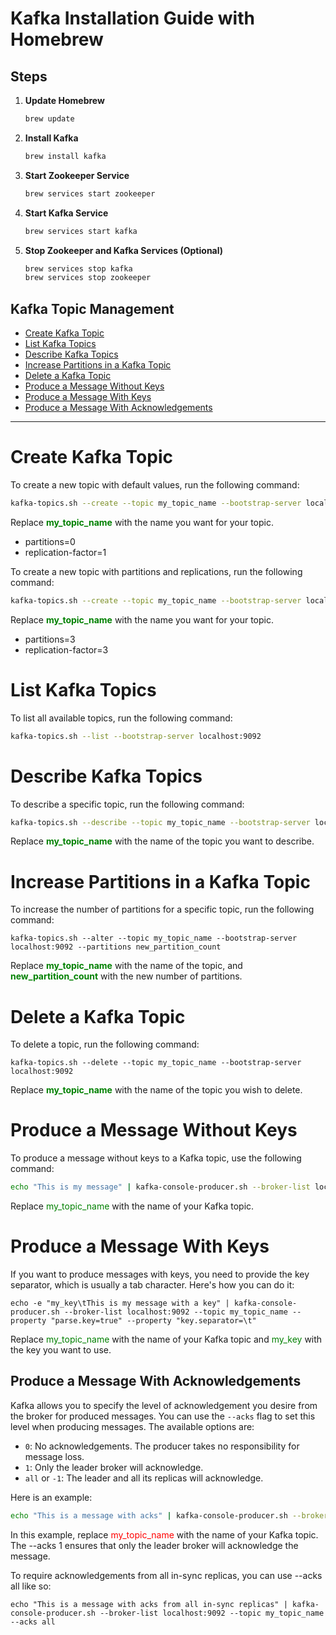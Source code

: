 # Kafka Installation Guide with Homebrew

## Steps

1. **Update Homebrew**
    ```bash
    brew update
    ```

2. **Install Kafka**
    ```bash
    brew install kafka
    ```

3. **Start Zookeeper Service**
    ```bash
    brew services start zookeeper
    ```

4. **Start Kafka Service**
    ```bash
    brew services start kafka
    ```

5. **Stop Zookeeper and Kafka Services (Optional)**
    ```bash
    brew services stop kafka
    brew services stop zookeeper
    ```

## Kafka Topic Management
- [Create Kafka Topic](#create-kafka-topic)
- [List Kafka Topics](#list-kafka-topics)
- [Describe Kafka Topics](#describe-kafka-topics)
- [Increase Partitions in a Kafka Topic](#increase-partitions-in-a-kafka-topic)
- [Delete a Kafka Topic](#delete-a-kafka-topic)
- [Produce a Message Without Keys](#produce-a-message-without-keys)
- [Produce a Message With Keys](#produce-a-message-with-keys)
- [Produce a Message With Acknowledgements](#produce-a-message-with-acknowledgements)

---

# Create Kafka Topic

To create a new topic with default values, run the following command:

```bash
kafka-topics.sh --create --topic my_topic_name --bootstrap-server localhost:9092
```

Replace <span style="color:green">**my_topic_name**</span> with the name you want for your topic.

- partitions=0
- replication-factor=1

To create a new topic with partitions and replications, run the following command:

```bash
kafka-topics.sh --create --topic my_topic_name --bootstrap-server localhost:9092 --partitions 3 --replication-factor 3
```
Replace <span style="color:green">**my_topic_name**</span> with the name you want for your topic.

- partitions=3
- replication-factor=3

# List Kafka Topics

To list all available topics, run the following command:

```bash
kafka-topics.sh --list --bootstrap-server localhost:9092
```

# Describe Kafka Topics

To describe a specific topic, run the following command:

```bash
kafka-topics.sh --describe --topic my_topic_name --bootstrap-server localhost:9092
```
Replace <span style="color:green">**my_topic_name**</span> with the name of the topic you want to describe.

# Increase Partitions in a Kafka Topic

To increase the number of partitions for a specific topic, run the following command:

```shell
kafka-topics.sh --alter --topic my_topic_name --bootstrap-server localhost:9092 --partitions new_partition_count
```
Replace <span style="color:green">**my_topic_name**</span> with the name of the topic, and <span style="color:green">**new_partition_count**</span> with the new number of partitions.

# Delete a Kafka Topic

To delete a topic, run the following command:

```shell
kafka-topics.sh --delete --topic my_topic_name --bootstrap-server localhost:9092
```
Replace <span style="color:green">**my_topic_name**</span> with the name of the topic you wish to delete.

# Produce a Message Without Keys

To produce a message without keys to a Kafka topic, use the following command:

```bash
echo "This is my message" | kafka-console-producer.sh --broker-list localhost:9092 --topic my_topic_name
```

Replace <span style="color:green">my_topic_name</span> with the name of your Kafka topic.

# Produce a Message With Keys

If you want to produce messages with keys, you need to provide the key separator, which is usually a tab character. Here's how you can do it:

```shell
echo -e "my_key\tThis is my message with a key" | kafka-console-producer.sh --broker-list localhost:9092 --topic my_topic_name --property "parse.key=true" --property "key.separator=\t"
```

Replace <span style="color:green">my_topic_name</span> with the name of your Kafka topic and <span style="color:green">my_key</span> with the key you want to use.

## Produce a Message With Acknowledgements

Kafka allows you to specify the level of acknowledgement you desire from the broker for produced messages. You can use the `--acks` flag to set this level when producing messages. The available options are:

- `0`: No acknowledgements. The producer takes no responsibility for message loss.
- `1`: Only the leader broker will acknowledge.
- `all` or `-1`: The leader and all its replicas will acknowledge.

Here is an example:

```bash
echo "This is a message with acks" | kafka-console-producer.sh --broker-list localhost:9092 --topic my_topic_name --acks 1
```

In this example, replace <span style="color:red">my_topic_name</span> with the name of your Kafka topic. 
The --acks 1 ensures that only the leader broker will acknowledge the message.

To require acknowledgements from all in-sync replicas, you can use --acks all like so:

```shell
echo "This is a message with acks from all in-sync replicas" | kafka-console-producer.sh --broker-list localhost:9092 --topic my_topic_name --acks all
```
